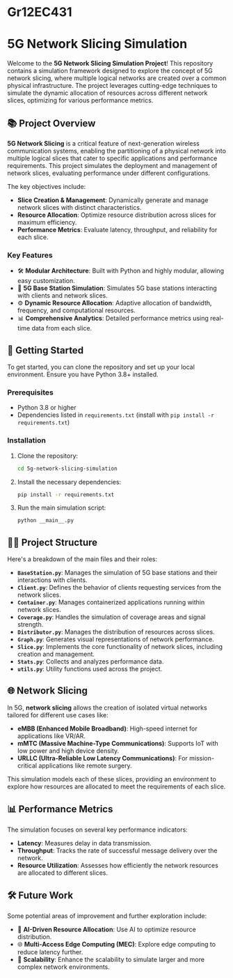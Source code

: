 # Gr12EC431
# 5G Network Slicing Simulation

Welcome to the **5G Network Slicing Simulation Project**! This repository contains a simulation framework designed to explore the concept of 5G network slicing, where multiple logical networks are created over a common physical infrastructure. The project leverages cutting-edge techniques to simulate the dynamic allocation of resources across different network slices, optimizing for various performance metrics.

## 📚 Project Overview

**5G Network Slicing** is a critical feature of next-generation wireless communication systems, enabling the partitioning of a physical network into multiple logical slices that cater to specific applications and performance requirements. This project simulates the deployment and management of network slices, evaluating performance under different configurations.

The key objectives include:

- **Slice Creation & Management**: Dynamically generate and manage network slices with distinct characteristics.
- **Resource Allocation**: Optimize resource distribution across slices for maximum efficiency.
- **Performance Metrics**: Evaluate latency, throughput, and reliability for each slice.

### Key Features

- 🛠 **Modular Architecture**: Built with Python and highly modular, allowing easy customization.
- 📡 **5G Base Station Simulation**: Simulates 5G base stations interacting with clients and network slices.
- ⚙️ **Dynamic Resource Allocation**: Adaptive allocation of bandwidth, frequency, and computational resources.
- 📊 **Comprehensive Analytics**: Detailed performance metrics using real-time data from each slice.

## 🚀 Getting Started

To get started, you can clone the repository and set up your local environment. Ensure you have Python 3.8+ installed.

### Prerequisites

- Python 3.8 or higher
- Dependencies listed in `requirements.txt` (install with `pip install -r requirements.txt`)

### Installation

1. Clone the repository:

    ```bash
    cd 5g-network-slicing-simulation
    ```

2. Install the necessary dependencies:

    ```bash
    pip install -r requirements.txt
    ```

3. Run the main simulation script:

    ```bash
    python __main__.py
    ```

## 🧑‍💻 Project Structure

Here's a breakdown of the main files and their roles:

- **`BaseStation.py`**: Manages the simulation of 5G base stations and their interactions with clients.
- **`Client.py`**: Defines the behavior of clients requesting services from the network slices.
- **`Container.py`**: Manages containerized applications running within network slices.
- **`Coverage.py`**: Handles the simulation of coverage areas and signal strength.
- **`Distributor.py`**: Manages the distribution of resources across slices.
- **`Graph.py`**: Generates visual representations of network performance.
- **`Slice.py`**: Implements the core functionality of network slices, including creation and management.
- **`Stats.py`**: Collects and analyzes performance data.
- **`utils.py`**: Utility functions used across the project.

## 🌐 Network Slicing

In 5G, **network slicing** allows the creation of isolated virtual networks tailored for different use cases like:

- **eMBB (Enhanced Mobile Broadband)**: High-speed internet for applications like VR/AR.
- **mMTC (Massive Machine-Type Communications)**: Supports IoT with low power and high device density.
- **URLLC (Ultra-Reliable Low Latency Communications)**: For mission-critical applications like remote surgery.

This simulation models each of these slices, providing an environment to explore how resources are allocated to meet the requirements of each slice.

## 📊 Performance Metrics

The simulation focuses on several key performance indicators:

- **Latency**: Measures delay in data transmission.
- **Throughput**: Tracks the rate of successful message delivery over the network.
- **Resource Utilization**: Assesses how efficiently the network resources are allocated to different slices.

## 🛠 Future Work

Some potential areas of improvement and further exploration include:

- 🧠 **AI-Driven Resource Allocation**: Use AI to optimize resource distribution.
- 🌐 **Multi-Access Edge Computing (MEC)**: Explore edge computing to reduce latency further.
- 🚀 **Scalability**: Enhance the scalability to simulate larger and more complex network environments.
